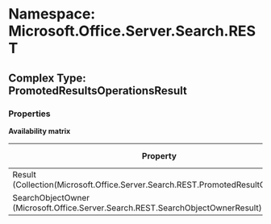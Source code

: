 # Namespace: Microsoft.Office.Server.Search.REST

## Complex Type: PromotedResultsOperationsResult

### Properties

**Availability matrix**

Property | SPO | SP 2019 | SP 2016 | SP 2013
----------|:---:|:-------:|:-------:|:-------
Result (Collection(Microsoft.Office.Server.Search.REST.PromotedResultQueryRule)) | ✅ | ✅ | ❌ | ❌
SearchObjectOwner (Microsoft.Office.Server.Search.REST.SearchObjectOwnerResult) | ✅ | ✅ | ❌ | ❌
